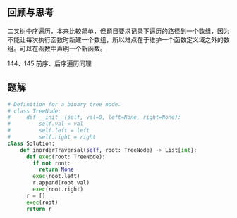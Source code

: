 ## 回顾与思考

二叉树中序遍历，本来比较简单，但题目要求记录下遍历的路径到一个数组，因为不能让每次执行函数时新建一个数组，所以难点在于维护一个函数定义域之外的数组。可以在函数中声明一个新函数。

144、145 前序、后序遍历同理

## 题解

```python
# Definition for a binary tree node.
# class TreeNode:
#     def __init__(self, val=0, left=None, right=None):
#         self.val = val
#         self.left = left
#         self.right = right
class Solution:
    def inorderTraversal(self, root: TreeNode) -> List[int]:
      def exec(root: TreeNode):
        if not root:
          return None
        exec(root.left)
        r.append(root.val)
        exec(root.right)
      r = []
      exec(root)
      return r
```

